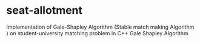 # seat-allotment
Implementation of Gale-Shapley Algorithm (Stable match making Algorithm ) on student-university matching problem in C++ Gale Shapley Algorithm
